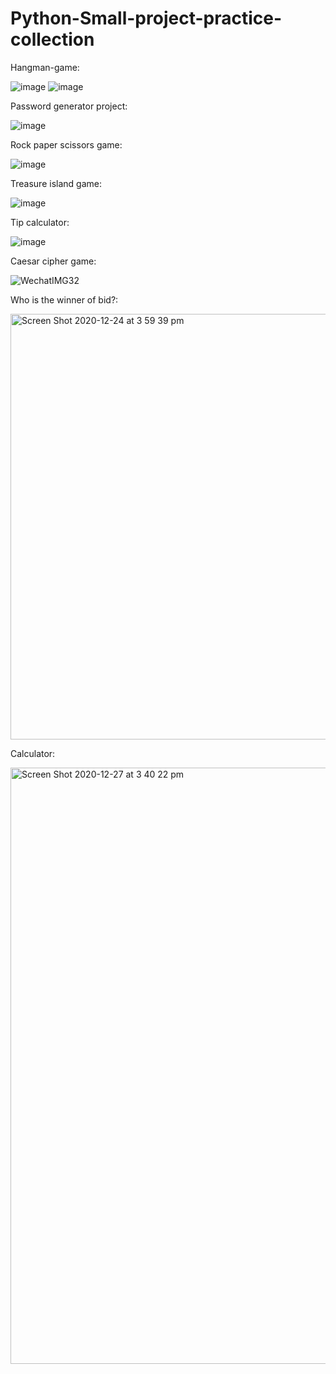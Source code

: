 # Python-Small-project-practice-collection

Hangman-game:


![image](https://user-images.githubusercontent.com/52498280/102878467-071b2480-4494-11eb-8b1b-9ef3f0156c7e.png)
![image](https://user-images.githubusercontent.com/52498280/102878504-1a2df480-4494-11eb-9ea8-9d0dd8148490.png)


Password generator project:


![image](https://user-images.githubusercontent.com/52498280/102878930-c079fa00-4494-11eb-9579-3bdd04de1f7b.png)


Rock paper scissors game:


![image](https://user-images.githubusercontent.com/52498280/102879356-59a91080-4495-11eb-921b-cbbf5eb24a21.png)


Treasure island game:


![image](https://user-images.githubusercontent.com/52498280/102879621-c3291f00-4495-11eb-9d7b-8662a5c251cb.png)


Tip calculator:


![image](https://user-images.githubusercontent.com/52498280/102879878-37fc5900-4496-11eb-939f-2a8cdbae43c9.png)


Caesar cipher game:


![WechatIMG32](https://user-images.githubusercontent.com/52498280/103046171-03da8280-45d3-11eb-9699-610b1d46a33e.png)


Who is the winner of bid?:


<img width="681" alt="Screen Shot 2020-12-24 at 3 59 39 pm" src="https://user-images.githubusercontent.com/52498280/103108289-4747f600-4692-11eb-82b6-d89fed111115.png">


Calculator:


<img width="954" alt="Screen Shot 2020-12-27 at 3 40 22 pm" src="https://user-images.githubusercontent.com/52498280/103164681-187c7c00-485a-11eb-8f04-2d5984ebadf6.png">


